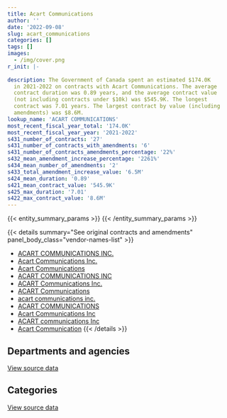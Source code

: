 ```yaml
---
title: Acart Communications
author: ''
date: '2022-09-08'
slug: acart_communications
categories: []
tags: []
images:
  - /img/cover.png
r_init: |-
  
description: The Government of Canada spent an estimated $174.0K
  in 2021-2022 on contracts with Acart Communications. The average
  contract duration was 0.89 years, and the average contract value
  (not including contracts under $10k) was $545.9K. The longest
  contract was 7.01 years. The largest contract by value (including
  amendments) was $8.6M.
lookup_name: 'ACART COMMUNICATIONS'
most_recent_fiscal_year_total: '174.0K'
most_recent_fiscal_year_year: '2021-2022'
s431_number_of_contracts: '27'
s431_number_of_contracts_with_amendments: '6'
s431_number_of_contracts_amendments_percentage: '22%'
s432_mean_amendment_increase_percentage: '2261%'
s434_mean_number_of_amendments: '2'
s433_total_amendment_increase_value: '6.5M'
s424_mean_duration: '0.89'
s421_mean_contract_value: '545.9K'
s425_max_duration: '7.01'
s422_max_contract_value: '8.6M'
---
```


<script src="/rmarkdown-libs/htmlwidgets/htmlwidgets.js"></script>
<link href="/rmarkdown-libs/datatables-css/datatables-crosstalk.css" rel="stylesheet" />
<script src="/rmarkdown-libs/datatables-binding/datatables.js"></script>
<script src="/rmarkdown-libs/jquery/jquery-3.6.0.min.js"></script>
<link href="/rmarkdown-libs/dt-core-bootstrap/css/dataTables.bootstrap.min.css" rel="stylesheet" />
<link href="/rmarkdown-libs/dt-core-bootstrap/css/dataTables.bootstrap.extra.css" rel="stylesheet" />
<script src="/rmarkdown-libs/dt-core-bootstrap/js/jquery.dataTables.min.js"></script>
<script src="/rmarkdown-libs/dt-core-bootstrap/js/dataTables.bootstrap.min.js"></script>
<link href="/rmarkdown-libs/crosstalk/css/crosstalk.min.css" rel="stylesheet" />
<script src="/rmarkdown-libs/crosstalk/js/crosstalk.min.js"></script>
<script src="/rmarkdown-libs/htmlwidgets/htmlwidgets.js"></script>
<link href="/rmarkdown-libs/datatables-css/datatables-crosstalk.css" rel="stylesheet" />
<script src="/rmarkdown-libs/datatables-binding/datatables.js"></script>
<script src="/rmarkdown-libs/jquery/jquery-3.6.0.min.js"></script>
<link href="/rmarkdown-libs/dt-core-bootstrap/css/dataTables.bootstrap.min.css" rel="stylesheet" />
<link href="/rmarkdown-libs/dt-core-bootstrap/css/dataTables.bootstrap.extra.css" rel="stylesheet" />
<script src="/rmarkdown-libs/dt-core-bootstrap/js/jquery.dataTables.min.js"></script>
<script src="/rmarkdown-libs/dt-core-bootstrap/js/dataTables.bootstrap.min.js"></script>
<link href="/rmarkdown-libs/crosstalk/css/crosstalk.min.css" rel="stylesheet" />
<script src="/rmarkdown-libs/crosstalk/js/crosstalk.min.js"></script>

{{< entity_summary_params >}}
{{< /entity_summary_params >}}

{{< details summary="See original contracts and amendments" panel_body_class="vendor-names-list" >}}
- [ACART COMMUNICATIONS INC.](https://search.open.canada.ca/en/ct/?sort=contract_value_f%20desc&page=1&search_text=%22ACART%20COMMUNICATIONS%20INC.%22)
- [Acart Communications Inc.](https://search.open.canada.ca/en/ct/?sort=contract_value_f%20desc&page=1&search_text=%22Acart%20Communications%20Inc.%22)
- [Acart Communications](https://search.open.canada.ca/en/ct/?sort=contract_value_f%20desc&page=1&search_text=%22Acart%20Communications%22)
- [ACART COMMUNICATIONS INC](https://search.open.canada.ca/en/ct/?sort=contract_value_f%20desc&page=1&search_text=%22ACART%20COMMUNICATIONS%20INC%22)
- [ACART Communications Inc.](https://search.open.canada.ca/en/ct/?sort=contract_value_f%20desc&page=1&search_text=%22ACART%20Communications%20Inc.%22)
- [ACART Communications](https://search.open.canada.ca/en/ct/?sort=contract_value_f%20desc&page=1&search_text=%22ACART%20Communications%22)
- [acart communications inc.](https://search.open.canada.ca/en/ct/?sort=contract_value_f%20desc&page=1&search_text=%22acart%20communications%20inc.%22)
- [ACART COMMUNICATIONS](https://search.open.canada.ca/en/ct/?sort=contract_value_f%20desc&page=1&search_text=%22ACART%20COMMUNICATIONS%22)
- [Acart Communications Inc](https://search.open.canada.ca/en/ct/?sort=contract_value_f%20desc&page=1&search_text=%22Acart%20Communications%20Inc%22)
- [ACART communications Inc](https://search.open.canada.ca/en/ct/?sort=contract_value_f%20desc&page=1&search_text=%22ACART%20communications%20Inc%22)
- [Acart Communication](https://search.open.canada.ca/en/ct/?sort=contract_value_f%20desc&page=1&search_text=%22Acart%20Communication%22)
{{< /details >}}

## Departments and agencies

<div id="htmlwidget-1" style="width:100%;height:auto;" class="datatables html-widget"></div>
<script type="application/json" data-for="htmlwidget-1">{"x":{"style":"bootstrap","filter":"none","vertical":false,"data":[["<a href=\"/departments/cic/\">Immigration, Refugees and Citizenship Canada<\/a>","<a href=\"/departments/ec/\">Environment and Climate Change Canada<\/a>","<a href=\"/departments/elections/\">Elections Canada<\/a>","<a href=\"/departments/esdc-edsc/\">Employment and Social Development Canada<\/a>","<a href=\"/departments/ic/\">Innovation, Science and Economic Development Canada<\/a>","<a href=\"/departments/nrcan-rncan/\">Natural Resources Canada<\/a>","<a href=\"/departments/opc-cpvp/\">Office of the Privacy Commissioner of Canada<\/a>","<a href=\"/departments/ps-sp/\">Public Safety Canada<\/a>","<a href=\"/departments/pwgsc-tpsgc/\">Public Services and Procurement Canada<\/a>","<a href=\"/departments/rcmp-grc/\">Royal Canadian Mounted Police<\/a>"],[null,218516.64,1636826.55,null,null,13528.7,24577.5,1113596.9,145125.9,76840],[null,101454.16,1229446.12,null,null,null,null,351626.72,37143.52,null],[284986,null,923764.16,null,null,null,null,null,47606.48,null],[null,null,null,149982.54,10500.55,null,null,null,13532.88,null]],"container":"<table class=\"table table-striped table-hover row-border order-column display\">\n  <thead>\n    <tr>\n      <th>Department<\/th>\n      <th>2018-2019<\/th>\n      <th>2019-2020<\/th>\n      <th>2020-2021<\/th>\n      <th>2021-2022<\/th>\n    <\/tr>\n  <\/thead>\n<\/table>","options":{"order":[[4,"desc"]],"pageLength":10,"autoWidth":true,"columnDefs":[{"targets":1,"render":"function(data, type, row, meta) {\n    return type !== 'display' ? data : DTWidget.formatCurrency(data, \"$\", 2, 3, \",\", \".\", true, null);\n  }"},{"targets":2,"render":"function(data, type, row, meta) {\n    return type !== 'display' ? data : DTWidget.formatCurrency(data, \"$\", 2, 3, \",\", \".\", true, null);\n  }"},{"targets":3,"render":"function(data, type, row, meta) {\n    return type !== 'display' ? data : DTWidget.formatCurrency(data, \"$\", 2, 3, \",\", \".\", true, null);\n  }"},{"targets":4,"render":"function(data, type, row, meta) {\n    return type !== 'display' ? data : DTWidget.formatCurrency(data, \"$\", 2, 3, \",\", \".\", true, null);\n  }"},{"width":"16%","targets":[1,2,3,4]},{"className":"dt-right","targets":[1,2,3,4]}],"orderClasses":false}},"evals":["options.columnDefs.0.render","options.columnDefs.1.render","options.columnDefs.2.render","options.columnDefs.3.render"],"jsHooks":[]}</script>
<p class="text-right">
<a href="https://github.com/GoC-Spending/contracts-data/tree/main/data/out/vendors/acart_communications/summary_by_fiscal_year_by_department.csv" class="source-data-link btn btn-link">View source data</a>
</p>

## Categories

<div id="htmlwidget-2" style="width:100%;height:auto;" class="datatables html-widget"></div>
<script type="application/json" data-for="htmlwidget-2">{"x":{"style":"bootstrap","filter":"none","vertical":false,"data":[["<a href=\"/categories/professional_services/\">Professional services<\/a>"],[3229012.2],[1719670.51],[1256356.64],[174015.96]],"container":"<table class=\"table table-striped table-hover row-border order-column display\">\n  <thead>\n    <tr>\n      <th>Category<\/th>\n      <th>2018-2019<\/th>\n      <th>2019-2020<\/th>\n      <th>2020-2021<\/th>\n      <th>2021-2022<\/th>\n    <\/tr>\n  <\/thead>\n<\/table>","options":{"order":[[4,"desc"]],"dom":"t","pageLength":30,"autoWidth":true,"columnDefs":[{"targets":1,"render":"function(data, type, row, meta) {\n    return type !== 'display' ? data : DTWidget.formatCurrency(data, \"$\", 2, 3, \",\", \".\", true, null);\n  }"},{"targets":2,"render":"function(data, type, row, meta) {\n    return type !== 'display' ? data : DTWidget.formatCurrency(data, \"$\", 2, 3, \",\", \".\", true, null);\n  }"},{"targets":3,"render":"function(data, type, row, meta) {\n    return type !== 'display' ? data : DTWidget.formatCurrency(data, \"$\", 2, 3, \",\", \".\", true, null);\n  }"},{"targets":4,"render":"function(data, type, row, meta) {\n    return type !== 'display' ? data : DTWidget.formatCurrency(data, \"$\", 2, 3, \",\", \".\", true, null);\n  }"},{"width":"16%","targets":[1,2,3,4]},{"className":"dt-right","targets":[1,2,3,4]}],"orderClasses":false,"lengthMenu":[10,25,30,50,100]}},"evals":["options.columnDefs.0.render","options.columnDefs.1.render","options.columnDefs.2.render","options.columnDefs.3.render"],"jsHooks":[]}</script>
<p class="text-right">
<a href="https://github.com/GoC-Spending/contracts-data/tree/main/data/out/vendors/acart_communications/summary_by_fiscal_year_by_category.csv" class="source-data-link btn btn-link">View source data</a>
</p>
